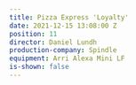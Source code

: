 ```yaml
---
title: Pizza Express 'Loyalty'
date: 2021-12-15 13:08:00 Z
position: 11
director: Daniel Lundh
production-company: Spindle
equipment: Arri Alexa Mini LF
is-shown: false
---
```


